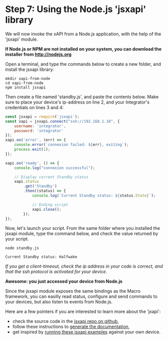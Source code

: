 # Step 7: Using the Node.js 'jsxapi' library

We will now invoke the xAPI from a Node.js application, with the help of the 'jsxapi' module.


**If Node.js or NPM are not installed on your system, you can download the installer from http://nodejs.org**

Open a terminal, and type the commands below to create a new folder, and install the jsxapi library:

```shell
mkdir xapi-from-node
cd xapi-from-node
npm install jsxapi
``` 

Then create a file named 'standby.js', and paste the contents below.
Make sure to place your device's ip-address on line 2, and your Integrator's credentials on lines 3 and 4:

```javascript
const jsxapi = require('jsxapi');
const xapi = jsxapi.connect("ssh://192.168.1.34", {
    username: 'integrator',
    password: 'integrator'
});
xapi.on('error', (err) => {
    console.error(`connexion failed: ${err}, exiting`);
    process.exit(1);
});

xapi.on('ready', () => {
    console.log("connexion successful");

    // Display current Standby status
    xapi.status
        .get('Standby')
        .then((status) => {
            console.log(`Current Standby status: ${status.State}`);

            // Ending script
            xapi.close();
        });
});
```

Now, let's launch your script. 
From the same folder where you installed the jsxapi module, type the command below, and check the value returned by your script.

```shell
node standby.js

Current Standby status: Halfwake
```

_If you get a client-timeout, check the ip address in your code is correct, and that the ssh protocol is activated for your device._


**Awesome: you just accessed your device from Node.js**


Since the jsxapi module exposes the same bindings as the Macro framework, you can easilly read status, configure and send commands to your devices, but also listen to events from Node.js.

Here are a few pointers if you are interested to learn more about the 'jxapi':
- check the source code in the [jsxapi repo on github](https://github.com/cisco-ce/jsxapi),
- follow these instructions to [generate the documentation](https://github.com/cisco-ce/jsxapi#documentation),
- get inspired by [running these jsxapi examples](https://github.com/ObjectIsAdvantag/xapi-samples/tree/master/jsxapi) against your own device.
